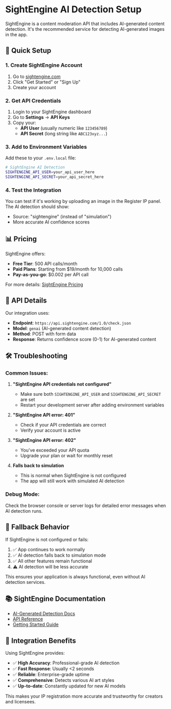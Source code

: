 # SightEngine AI Detection Setup

SightEngine is a content moderation API that includes AI-generated content detection. It's the recommended service for detecting AI-generated images in the app.

## 🚀 Quick Setup

### 1. Create SightEngine Account
1. Go to [sightengine.com](https://sightengine.com/)
2. Click "Get Started" or "Sign Up"
3. Create your account

### 2. Get API Credentials
1. Login to your SightEngine dashboard
2. Go to **Settings** → **API Keys**
3. Copy your:
   - **API User** (usually numeric like `123456789`)
   - **API Secret** (long string like `ABC123xyz...`)

### 3. Add to Environment Variables
Add these to your `.env.local` file:

```bash
# SightEngine AI Detection
SIGHTENGINE_API_USER=your_api_user_here
SIGHTENGINE_API_SECRET=your_api_secret_here
```

### 4. Test the Integration
You can test if it's working by uploading an image in the Register IP panel. The AI detection should show:
- Source: "sightengine" (instead of "simulation")
- More accurate AI confidence scores

## 📊 Pricing

SightEngine offers:
- **Free Tier**: 500 API calls/month
- **Paid Plans**: Starting from $19/month for 10,000 calls
- **Pay-as-you-go**: $0.002 per API call

For more details: [SightEngine Pricing](https://sightengine.com/pricing)

## 🔧 API Details

Our integration uses:
- **Endpoint**: `https://api.sightengine.com/1.0/check.json`
- **Model**: `genai` (AI-generated content detection)
- **Method**: POST with form data
- **Response**: Returns confidence score (0-1) for AI-generated content

## 🛠️ Troubleshooting

### Common Issues:

1. **"SightEngine API credentials not configured"**
   - Make sure both `SIGHTENGINE_API_USER` and `SIGHTENGINE_API_SECRET` are set
   - Restart your development server after adding environment variables

2. **"SightEngine API error: 401"**
   - Check if your API credentials are correct
   - Verify your account is active

3. **"SightEngine API error: 402"**
   - You've exceeded your API quota
   - Upgrade your plan or wait for monthly reset

4. **Falls back to simulation**
   - This is normal when SightEngine is not configured
   - The app will still work with simulated AI detection

### Debug Mode:
Check the browser console or server logs for detailed error messages when AI detection runs.

## 🔄 Fallback Behavior

If SightEngine is not configured or fails:
1. ✅ App continues to work normally
2. ✅ AI detection falls back to simulation mode
3. ✅ All other features remain functional
4. ⚠️ AI detection will be less accurate

This ensures your application is always functional, even without AI detection services.

## 📚 SightEngine Documentation

- [AI-Generated Detection Docs](https://sightengine.com/docs/ai-generated-detection)
- [API Reference](https://sightengine.com/docs/api-reference)
- [Getting Started Guide](https://sightengine.com/docs/getting-started)

## 🎯 Integration Benefits

Using SightEngine provides:
- ✅ **High Accuracy**: Professional-grade AI detection
- ✅ **Fast Response**: Usually <2 seconds
- ✅ **Reliable**: Enterprise-grade uptime
- ✅ **Comprehensive**: Detects various AI art styles
- ✅ **Up-to-date**: Constantly updated for new AI models

This makes your IP registration more accurate and trustworthy for creators and licensees.
